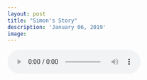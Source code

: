 ```yaml
---
layout: post
title: "Simon's Story"
description: 'January 06, 2019'
image:
---
```


<audio controls>
  <source src="http://docs.google.com/uc?export=open&id=12BGYNSUB1GoyNo3TR50d0eY_DRPXQWCL" type="audio/mp3">
Your browser does not support the audio element.
</audio>
